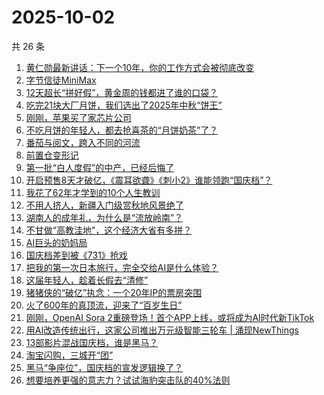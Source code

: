 # 2025-10-02

共 26 条

<!-- BEGIN 36KR -->
<!-- 最后更新时间 2025-10-02 11:21:53 +0800 -->
1. [黄仁勋最新讲话：下一个10年，你的工作方式会被彻底改变](https://36kr.com/p/3489257268763783)
1. [字节信徒MiniMax](https://36kr.com/p/3489327191186569)
1. [12天超长“拼好假”，黄金周的钱都进了谁的口袋？](https://36kr.com/p/3490215871699844)
1. [吃完21块大厂月饼，我们选出了2025年中秋“饼王”](https://36kr.com/p/3489216673193093)
1. [刚刚，苹果买了家芯片公司](https://36kr.com/p/3489907211688840)
1. [不吃月饼的年轻人，都去抢喜茶的“月饼奶茶”了？](https://36kr.com/p/3489960901467016)
1. [番茄与阅文，跨入不同的河流](https://36kr.com/p/3489327251201161)
1. [前置仓变形记](https://36kr.com/p/3489206643743621)
1. [第一批“白人度假”的中产，已经后悔了](https://36kr.com/p/3491351244151939)
1. [开启预售8天才破亿，《震耳欲聋》《刺小2》谁能领跑“国庆档”？](https://36kr.com/p/3489271684356999)
1. [我花了62年才学到的10个人生教训](https://36kr.com/p/3458267540379015)
1. [不用人挤人，新疆入门级赏秋地风景绝了](https://36kr.com/p/3490148860124040)
1. [湖南人的成年礼，为什么是“流放岭南”？](https://36kr.com/p/3490155440053382)
1. [不甘做“高教洼地”，这个经济大省有多拼？](https://36kr.com/p/3490141055310985)
1. [AI巨头的奶妈局](https://36kr.com/p/3491354017127560)
1. [国庆档差到被《731》抢戏](https://36kr.com/p/3490687346727813)
1. [把我的第一次日本旅行，完全交给AI是什么体验？](https://36kr.com/p/3490467939031945)
1. [这届年轻人，趁着长假去“清修”](https://36kr.com/p/3491422869363593)
1. [猪猪侠的“破亿”执念：一个20年IP的票房突围](https://36kr.com/p/3491320046738311)
1. [火了600年的真顶流，迎来了“百岁生日”](https://36kr.com/p/3489908342463617)
1. [刚刚，OpenAI Sora 2重磅登场！首个APP上线，或将成为AI时代新TikTok](https://36kr.com/p/3489923456179073)
1. [用AI改造传统出行，这家公司推出万元级智能三轮车 | 涌现NewThings](https://36kr.com/p/3489786463214721)
1. [13部影片混战国庆档，谁是黑马？](https://36kr.com/p/3489920340220801)
1. [淘宝闪购，三城开“团”](https://36kr.com/p/3489909326683273)
1. [黑马“争座位”，国庆档的宣发逻辑换了？](https://36kr.com/p/3489226823031943)
1. [想要培养更强的意志力？试试海豹突击队的40%法则](https://36kr.com/p/3441031916344710)
<!-- END 36KR -->